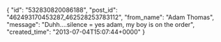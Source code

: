  {
   "id": "532830820086188",
   "post_id": "462493170453287_462528253783112",
   "from_name": "Adam Thomas",
   "message": "Duhh....silence = yes adam, my boy is on the order",
   "created_time": "2013-07-04T15:07:44+0000"
 }
